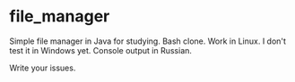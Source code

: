 # file_manager
Simple file manager in Java for studying. Bash clone.
Work in Linux. I don't test it in Windows yet.
Console output in Russian.

Write your issues.
